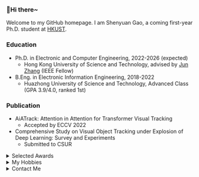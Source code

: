 ###  :wave:Hi there~

Welcome to my GitHub homepage. I am Shenyuan Gao, a coming first-year Ph.D. student at [HKUST](https://hkust.edu.hk/).

### Education

- Ph.D. in Electronic and Computer Engineering, 2022-2026 (expected)
  - Hong Kong University of Science and Technology, advised by [Jun Zhang](https://eejzhang.people.ust.hk/) (IEEE Fellow)
- B.Eng. in Electronic Information Engineering, 2018-2022
  - Huazhong University of Science and Technology, Advanced Class (GPA 3.9/4.0, ranked 1st)

### Publication

- AiATrack: Attention in Attention for Transformer Visual Tracking
  - Accepted by ECCV 2022 
- Comprehensive Study on Visual Object Tracking under Explosion of Deep Learning: Survey and Experiments
  - Submitted to CSUR

<details>
    <summary>Selected Awards</summary>
    <ul>
        <li><a href='https://fytgs.hkust.edu.hk/admissions/Admission-to-Hong-Kong-Campus/submitting-an-application/scholarships-and-fees#redbird'>RedBird PhD Scholarship</a></li>
        <li><a href='https://fytgs.hkust.edu.hk/admissions/Admission-to-Hong-Kong-Campus/submitting-an-application/scholarships-and-fees#pgs'>Postgraduate Scholarship</a></li>
        <li>Outstanding Graduate</li>
        <li>Outstanding Graduation Thesis</li>
        <li>Outstanding Undergraduate in Terms of Academic Performance</li>
        <li>National Scholarship</li>
    </ul>
</details>

<details>
    <summary>My Hobbies</summary>
    <ul>
        <li>Favorite Comics: <a href='https://en.wikipedia.org/wiki/One_Piece'>One Piece</a></li>
        <li>Favorite Game: <a href='https://en.wikipedia.org/wiki/One_Piece'>Total War: Three Kingdoms</a></li>
    </ul>
</details>
<details>
    <summary>Contact Me</summary>
    <ul>
        <li>Mail: <a href='mailto:shenyuangao@gmail.com'>shenyuangao@gmail.com</a></li>
        <li>WeChat: <a href='https://gsy00517.github.io/about/index/Wechat.JPG'>gsycm0517</a></li>
        <li>QQ: <a href='https://gsy00517.github.io/about/index/QQ.JPG'>917547962</a></li>
    </ul>
</details>

